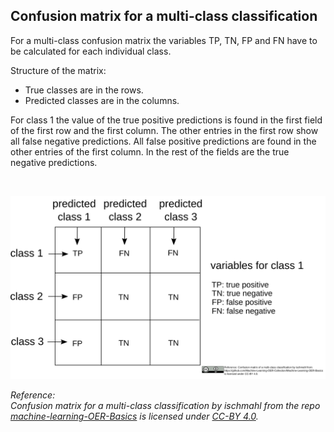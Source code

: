 ## Confusion matrix for a multi-class classification

For a multi-class confusion matrix the variables TP, TN, FP and FN have to be calculated for each individual class.

Structure of the matrix:
* True classes are in the rows.
* Predicted classes are in the columns.

For class 1 the value of the true positive predictions is found in the first field of the first row and the first column. The other entries in the first row show all false negative predictions. All false positive predictions are found in the other entries of the first column. In the rest of the fields are the true negative predictions.    

<br>

![multi-class confusion matrix](../img/confusion_matrix_multi_class.svg)

_Reference:  
Confusion matrix for a multi-class classification by ischmahl from the repo [machine-learning-OER-Basics](https://github.com/Machine-Learning-OER-Collection/Machine-Learning-OER-Basics) is licensed under [CC-BY 4.0](https://creativecommons.org/licenses/by/4.0/)._
